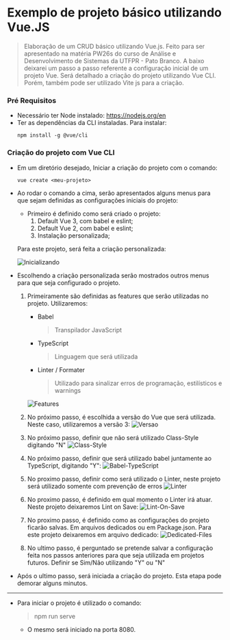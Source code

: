# Exemplo de projeto básico utilizando Vue.JS

>Elaboração de um CRUD básico utilizando Vue.js. 
>Feito para ser apresentado na matéria PW26s do curso de Análise e Desenvolvimento de Sistemas da UTFPR - Pato Branco.
>A baixo deixarei um passo a passo referente a configuração inicial de um projeto Vue.
>Será detalhado a criação do projeto utilizando Vue CLI. Porém, também pode ser utilizado Vite js para a criação.

### Pré Requisitos

* Necessário ter Node instalado: <https://nodejs.org/en>
* Ter as dependências da CLI instaladas. Para instalar:
    ```
    npm install -g @vue/cli
    ```

### Criação do projeto com Vue CLI
    
* Em um diretório desejado, Iniciar a criação do projeto com o comando:
    ```
    vue create <meu-projeto>
    ```

* Ao rodar o comando a cima, serão apresentados alguns menus para que sejam definidas as configurações iniciais do projeto:
    * Primeiro é definido como será criado o projeto: 
        1. Default Vue 3, com babel e eslint; 
        2. Default Vue 2, com babel e eslint; 
        3. Instalação personalizada;
    <p>Para este projeto, será feita a criação personalizada:</p>

    ![Inicializando](https://i.imgur.com/uN101NC.png)

* Escolhendo a criação personalizada serão mostrados outros menus para que seja configurado o projeto.
    1. Primeiramente são definidas as features que serão utilizadas no projeto. Utilizaremos:
        * Babel
            > Transpilador JavaScript
        * TypeScript
            > Linguagem que será utilizada
        * Linter / Formater
            > Utilizado para sinalizar erros de programação, estilísticos e warnings

        ![Features](https://i.imgur.com/C27SukT.png) 

    2. No próximo passo, é escolhida a versão do Vue que será utilizada. Neste caso, utilizaremos a versão 3:
        ![Versao](https://i.imgur.com/Ky7hdNj.png)

    3. No próximo passo, definir que não será utilizado Class-Style digitando "N"
        ![Class-Style](https://i.imgur.com/te3C10v.png)

    4. No próximo passo, definir que será utilizado babel juntamente ao TypeScript, digitando "Y":
        ![Babel-TypeScript](https://i.imgur.com/0LAAaNO.png)

    5. No proximo passo, definir como será utilizado o Linter, neste projeto será utilizado somente com prevenção de erros
        ![Linter](https://i.imgur.com/WOWA6c7.png)

    6. No proximo passo, é definido em qual momento o Linter irá atuar. Neste projeto deixaremos Lint on Save:
        ![Lint-On-Save](https://i.imgur.com/3kdxQxF.png)

    7. No proximo passo, é definido como as configurações do projeto ficarão salvas. Em arquivos dedicados ou em Package.json. Para este projeto deixaremos em arquivo dedicado:
        ![Dedicated-Files](https://i.imgur.com/dHFVqj5.png)
    
    9. No ultimo passo, é perguntado se pretende salvar a configuração feita nos passos anteriores para que seja utilizada em projetos futuros. Definir se Sim/Não utilizando "Y" ou "N"

* Após o ultimo passo, será iniciada a criação do projeto. Esta etapa pode demorar alguns minutos.

---

* Para iniciar o projeto é utilizado o comando:
    > npm run serve
    * O mesmo será iniciado na porta 8080.
